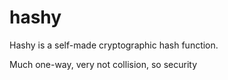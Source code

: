 # hashy

Hashy is a self-made cryptographic hash function.

Much one-way, very not collision, so security

